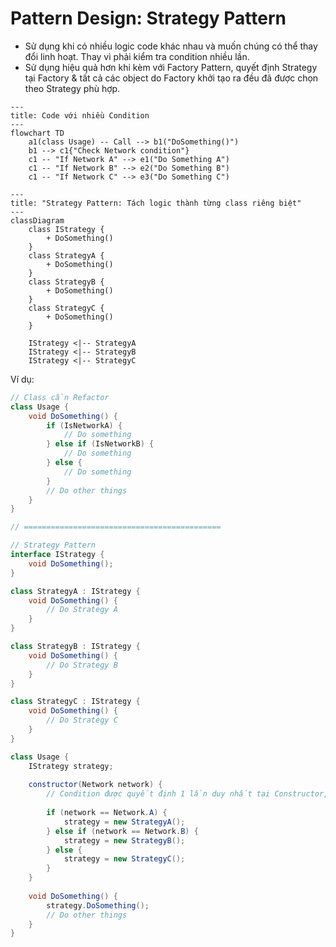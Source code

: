 # Pattern Design: Strategy Pattern

- Sử dụng khi có nhiều logic code khác nhau và muốn chúng có thể thay đổi linh hoạt. Thay vì phải kiểm tra condition nhiều lần.
- Sử dụng hiệu quả hơn khi kèm với Factory Pattern, quyết định Strategy tại Factory & tất cả các object do Factory khởi tạo ra đều đã được chọn theo Strategy phù hợp.

```mermaid
---
title: Code với nhiều Condition
---
flowchart TD
    a1(class Usage) -- Call --> b1("DoSomething()")
    b1 --> c1{"Check Network condition"}
    c1 -- "If Network A" --> e1("Do Something A")
    c1 -- "If Network B" --> e2("Do Something B")
    c1 -- "If Network C" --> e3("Do Something C")
```

```mermaid
---
title: "Strategy Pattern: Tách logic thành từng class riêng biệt"
---
classDiagram
    class IStrategy {
        + DoSomething()
    }
    class StrategyA {
        + DoSomething()
    }
    class StrategyB {
        + DoSomething()
    }
    class StrategyC {
        + DoSomething()
    }

    IStrategy <|-- StrategyA
    IStrategy <|-- StrategyB
    IStrategy <|-- StrategyC
```

Ví dụ:
```csharp
// Class cần Refactor
class Usage {
    void DoSomething() {
        if (IsNetworkA) {
            // Do something
        } else if (IsNetworkB) {
            // Do something
        } else {
            // Do something
        }
        // Do other things
    }
}

// ============================================

// Strategy Pattern
interface IStrategy {
    void DoSomething();
}

class StrategyA : IStrategy {
    void DoSomething() {
        // Do Strategy A
    }
}

class StrategyB : IStrategy {
    void DoSomething() {
        // Do Strategy B
    }
}

class StrategyC : IStrategy {
    void DoSomething() {
        // Do Strategy C
    }
}

class Usage {
    IStrategy strategy;
    
    constructor(Network network) {
        // Condition được quyết định 1 lần duy nhất tại Constructor, sau đó không cần quan tâm nữa
        
        if (network == Network.A) {
            strategy = new StrategyA();
        } else if (network == Network.B) {
            strategy = new StrategyB();
        } else {
            strategy = new StrategyC();
        }
    }
    
    void DoSomething() {
        strategy.DoSomething();
        // Do other things
    }
}

```